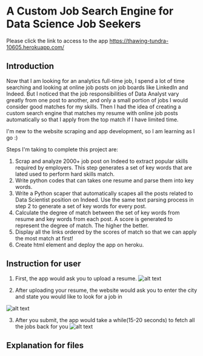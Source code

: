 # A Custom Job Search Engine for Data Science Job Seekers
Please click the link to access to the app
https://thawing-tundra-10605.herokuapp.com/

## Introduction
Now that I am looking for an analytics full-time job, I spend a lot of time searching and looking at online job posts on job boards like LinkedIn and Indeed. But I noticed that the job responsibilities of Data Analyst vary greatly from one post to another, and only a small portion of jobs I would consider good matches for my skills. Then I had the idea of creating a custom search engine that matches my resume with online job posts automatically so that I apply from the top match if I  have limited time.

I'm new to the website scraping and app development, so I am learning as I go :)

Steps I'm taking to complete this project are:

1. Scrap and analyze 2000+ job post on Indeed to extract popular skills required by employers. This step generates a set of key words that are lated used to perform hard skills match.
2. Write python codes that can takes one resume and parse them into key words.
3. Write a Python scaper that automatically scapes all the posts related to Data Scientist position on Indeed. Use the same text parsing process in step 2 to generate a set of key words for every post.
4. Calculate the degree of match between the set of key words from resume and key words from each post. A score is generated to represent the degree of match. The higher the better.
5. Display all the links ordered by the scores of match so that we can apply the most match at first!
6. Create html element and deploy the app on heroku.



## Instruction for user

1. First, the app would ask you to upload a resume.
![alt text](https://github.com/luoyuweidu/App/blob/master/Picture/Screen%20Shot%202017-03-31%20at%2022.08.10.png "Logo Title Text 1")

2. After uploading your resume, the website would ask you to enter the city and state you would like to look for a job in

![alt text](https://github.com/luoyuweidu/App/blob/master/Picture/Screen%20Shot%202017-03-31%20at%2022.08.28.png "Logo Title Text 1")

3. After you submit, the app would take a while(15-20 seconds) to fetch all the jobs back for you 
![alt text](https://github.com/luoyuweidu/App/blob/master/Picture/Screen%20Shot%202017-03-31%20at%2022.09.14.png "Logo Title Text 1")

## Explanation for files
